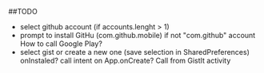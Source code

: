 ##TODO
* select github account (if accounts.lenght > 1)
* prompt to install GitHu (com.github.mobile) if not "com.github" account  
  How to call Google Play?
* select gist or create a new one (save selection in SharedPreferences)
  onInstaled? call intent on App.onCreate? Call from GistIt activity